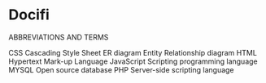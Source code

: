 # Docifi
ABBREVIATIONS AND TERMS

CSS						Cascading Style Sheet
ER diagram					Entity Relationship diagram
HTML					Hypertext Mark-up Language
JavaScript					Scripting programming language
MYSQL					Open source database
PHP						Server-side scripting language

